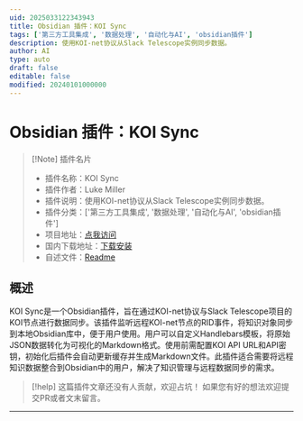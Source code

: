```yaml
---
uid: 2025033122343943
title: Obsidian 插件：KOI Sync
tags: ['第三方工具集成', '数据处理', '自动化与AI', 'obsidian插件']
description: 使用KOI-net协议从Slack Telescope实例同步数据。
author: AI
type: auto
draft: false
editable: false
modified: 20240101000000
---
```


# Obsidian 插件：KOI Sync

> [!Note] 插件名片
> - 插件名称：KOI Sync
> - 插件作者：Luke Miller
> - 插件说明：使用KOI-net协议从Slack Telescope实例同步数据。
> - 插件分类：['第三方工具集成', '数据处理', '自动化与AI', 'obsidian插件']
> - 项目地址：[点我访问](https://github.com/metagov/koi-obsidian-plugin)
> - 国内下载地址：[下载安装](https://pkmer.cn/products/plugin/pluginMarket/?koi-sync)
> - 自述文件：[Readme](https://ghproxy.net/https://raw.githubusercontent.com/metagov/koi-obsidian-plugin/master/README.md)



## 概述

KOI Sync是一个Obsidian插件，旨在通过KOI-net协议与Slack Telescope项目的KOI节点进行数据同步。该插件监听远程KOI-net节点的RID事件，将知识对象同步到本地Obsidian库中，便于用户使用。用户可以自定义Handlebars模板，将原始JSON数据转化为可视化的Markdown格式。使用前需配置KOI API URL和API密钥，初始化后插件会自动更新缓存并生成Markdown文件。此插件适合需要将远程知识数据整合到Obsidian中的用户，解决了知识管理与远程数据同步的需求。


> [!help] 
> 这篇插件文章还没有人贡献，欢迎占坑！
> 如果您有好的想法欢迎提交PR或者文末留言。
> 

---



